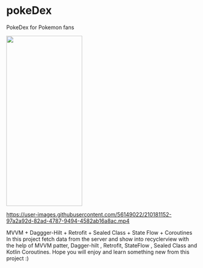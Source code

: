 # pokeDex

PokeDex for Pokemon fans

<img src="https://user-images.githubusercontent.com/56149022/210174847-f63e71f5-e743-4799-b553-21a03b82a793.png" width="200" height="450">

https://user-images.githubusercontent.com/56149022/210181152-97a2a92d-82ad-4787-9494-4582ab16a8ac.mp4


MVVM + Daggger-Hilt + Retrofit + Sealed Class + State Flow + Coroutines In this project fetch data from the server and show into recyclerview with the help of MVVM patter, Dagger-hilt , Retrofit, StateFlow , Sealed Class and Kotlin Coroutines. Hope you will enjoy and learn something new from this project :)







